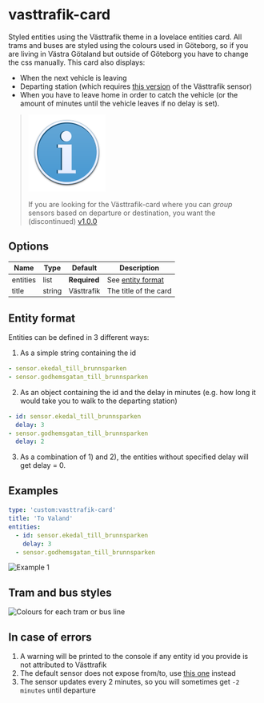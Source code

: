 vasttrafik-card
========================

Styled entities using the Västtrafik theme in a lovelace entities card. All trams and buses are styled using the colours used in Göteborg, so if you are living in Västra Götaland but outside of Göteborg you have to change the css manually. This card also displays:
* When the next vehicle is leaving
* Departing station (which requires [this version](https://github.com/Miicroo/ha-vasttrafik) of the Västtrafik sensor)
* When you have to leave home in order to catch the vehicle (or the amount of minutes until the vehicle leaves if no delay is set).

> ![v1.0.0](resources/info.svg)
> 
> If you are looking for the Västtrafik-card where you can *group* sensors based on departure or destination, you want the (discontinued) [v1.0.0](https://github.com/Miicroo/lovelace-vasttrafik-card/releases/tag/v1.0.0)

## Options
| Name     | Type   | Default      | Description
| ----     | ----   | -------      | -----------
| entities | list   | **Required** | See [entity format](https://github.com/Miicroo/lovelace-vasttrafik-card#entity-format)
| title    | string | Västtrafik   | The title of the card

## Entity format
Entities can be defined in 3 different ways:

1) As a simple string containing the id
```yaml
- sensor.ekedal_till_brunnsparken
- sensor.godhemsgatan_till_brunnsparken
```
2) As an object containing the id and the delay in minutes (e.g. how long it would take you to walk to the departing station)
```yaml
- id: sensor.ekedal_till_brunnsparken
  delay: 3
- sensor.godhemsgatan_till_brunnsparken
  delay: 2
```
3) As a combination of 1) and 2), the entities without specified delay will get delay = 0.


## Examples
```yaml
type: 'custom:vasttrafik-card'
title: 'To Valand'
entities:
  - id: sensor.ekedal_till_brunnsparken
    delay: 3
  - sensor.godhemsgatan_till_brunnsparken
```

![Example 1](https://raw.githubusercontent.com/Miicroo/ha-lovelace-vasttrafik_card/master/resources/1.png)

## Tram and bus styles
![Colours for each tram or bus line](https://raw.githubusercontent.com/Miicroo/ha-lovelace-vasttrafik_card/master/resources/colours.png)

## In case of errors
1. A warning will be printed to the console if any entity id you provide is not attributed to Västtrafik
2. The default sensor does not expose from/to, use [this one](https://github.com/Miicroo/ha-vasttrafik) instead
3. The sensor updates every 2 minutes, so you will sometimes get `-2 minutes` until departure

